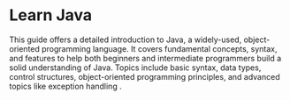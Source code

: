 # Learn Java

This guide offers a detailed introduction to Java, a widely-used, object-oriented programming language. It covers fundamental concepts, syntax, and features to help both beginners and intermediate programmers build a solid understanding of Java. Topics include basic syntax, data types, control structures, object-oriented programming principles, and advanced topics like exception handling .